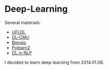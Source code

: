 Deep-Learning
=============

Several materials:  
* [UFLDL](http://ufldl.stanford.edu/wiki/index.php/UFLDL_Tutorial)
* [DL-CMU](http://deeplearning.cs.cmu.edu/)
* [Bengio](deeplearning.net)
* [Pylearn2](http://deeplearning.net/software/pylearn2/)
* [DL in NLP](http://www.xperseverance.net/blogs/2013/07/2124/)

I decided to learn deep learning from 2014.01.08.
